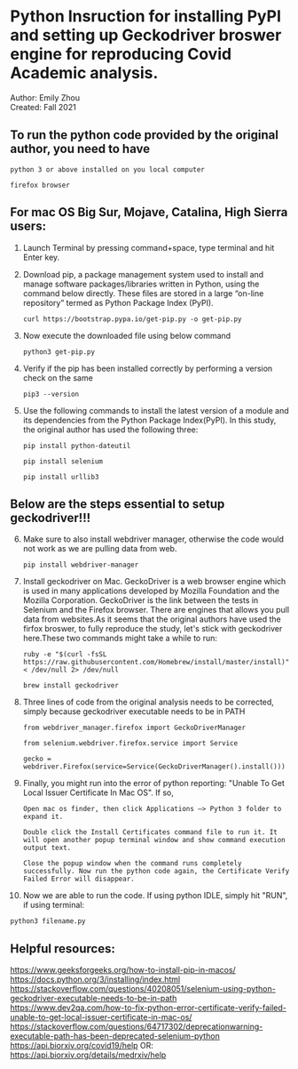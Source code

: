 # Python Insruction for installing PyPI and setting up Geckodriver broswer engine for reproducing Covid Academic analysis. 

Author: Emily Zhou   
Created: Fall 2021

## To run the python code provided by the original author, you need to have
    
    python 3 or above installed on you local computer
    
    firefox browser
  
  
## For mac OS Big Sur, Mojave, Catalina, High Sierra users: 

1. Launch Terminal by pressing command+space, type terminal and hit Enter key.

2. Download pip, a package management system used to install and manage software packages/libraries written in Python, using the command below directly. These files are stored in a large “on-line repository” termed as Python Package Index (PyPI).

     `curl https://bootstrap.pypa.io/get-pip.py -o get-pip.py`

3. Now execute the downloaded file using below command

     `python3 get-pip.py`

4. Verify if the pip has been installed correctly by performing a version check on the same

     `pip3 --version`

5. Use the following commands to install the latest version of a module and its dependencies from the Python Package Index(PyPI). In this study, the original author has used the following three:

     `pip install python-dateutil`

     `pip install selenium`

     `pip install urllib3`

## Below are the steps essential to setup geckodriver!!!

6. Make sure to also install webdriver manager, otherwise the code would not work as we are pulling data from web. 

    `pip install webdriver-manager`

7. Install geckodriver on Mac. GeckoDriver is a web browser engine which is used in many applications developed by Mozilla Foundation and the Mozilla Corporation. GeckoDriver is the link between the tests in Selenium and the Firefox browser. There are engines that allows you pull data from websites.As it seems that the original authors have used the firfox broswer, to fully reproduce the study, let's stick with geckodriver here.These two commands might take a while to run: 

     `ruby -e "$(curl -fsSL https://raw.githubusercontent.com/Homebrew/install/master/install)" < /dev/null 2> /dev/null`

     `brew install geckodriver`

8. Three lines of code from the original analysis needs to be corrected, simply because geckodriver executable needs to be in PATH

     `from webdriver_manager.firefox import GeckoDriverManager`
     
     `from selenium.webdriver.firefox.service import Service`
    
     `gecko = webdriver.Firefox(service=Service(GeckoDriverManager().install()))`


9. Finally, you might run into the error of python reporting: "Unable To Get Local Issuer Certificate In Mac OS". If so,

    `Open mac os finder, then click Applications —> Python 3 folder to expand it.`
    
    `Double click the Install Certificates command file to run it. It will open another popup terminal window and show command execution output text.`
    
    `Close the popup window when the command runs completely successfully. Now run the python code again, the Certificate Verify Failed Error will disappear.`
  
10. Now we are able to run the code. If using python IDLE, simply hit "RUN", if using terminal:

   `python3 filename.py`


## Helpful resources:

https://www.geeksforgeeks.org/how-to-install-pip-in-macos/
https://docs.python.org/3/installing/index.html
https://stackoverflow.com/questions/40208051/selenium-using-python-geckodriver-executable-needs-to-be-in-path
https://www.dev2qa.com/how-to-fix-python-error-certificate-verify-failed-unable-to-get-local-issuer-certificate-in-mac-os/
https://stackoverflow.com/questions/64717302/deprecationwarning-executable-path-has-been-deprecated-selenium-python
https://api.biorxiv.org/covid19/help
OR: https://api.biorxiv.org/details/medrxiv/help
